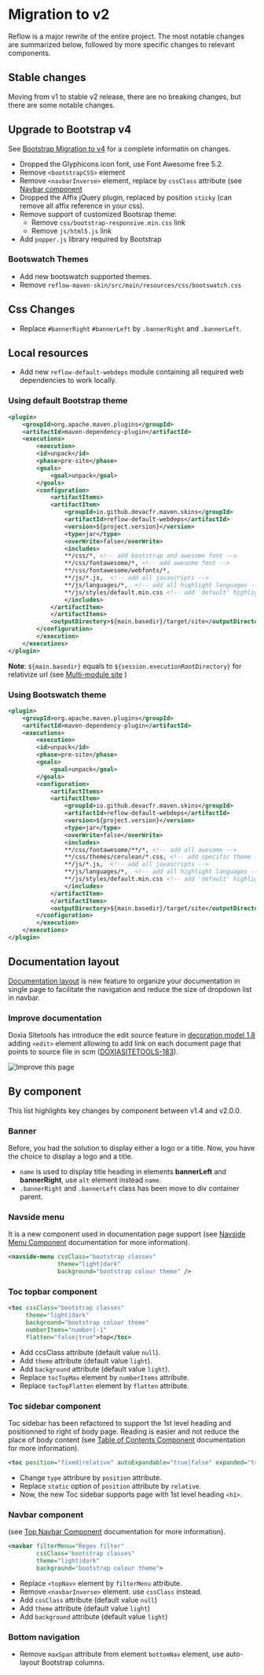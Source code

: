 # Migration to v2

Reflow is a major rewrite of the entire project. The most notable changes are summarized below, followed by more specific changes to relevant components.

## Stable changes

Moving from v1 to stable v2 release, there are no breaking changes, but there are some notable changes.

## Upgrade to Bootstrap v4

See [Bootstrap Migration to v4][bootstrap-migration] for a complete informatin on changes.

- Dropped the Glyphicons icon font, use Font Awesome free 5.2.
- Remove `<bootstrapCSS>` element
- Remove `<navbarInverse>` element, replace by `cssClass` attribute (see [Navbar component](#migration_toc_navbar-component)
- Dropped the Affix jQuery plugin, replaced by position `sticky` (can remove all affix reference in your css).
- Remove support of customized Bootsrap theme:
  - Remove `css/bootstrap-responsive.min.css` link
  - Remove `js/html5.js` link
- Add `popper.js` library required by Bootstrap

### Bootswatch Themes

- Add new bootswatch supported themes.
- Remove `reflow-maven-skin/src/main/resources/css/bootswatch.css`

## Css Changes

- Replace `#bannerRight` `#bannerLeft` by `.bannerRight` and `.bannerLeft`.

## Local resources

- Add new `reflow-default-webdeps` module containing all required web dependencies to work locally.

### Using default Bootstrap theme

```xml
<plugin>
    <groupId>org.apache.maven.plugins</groupId>
    <artifactId>maven-dependency-plugin</artifactId>
    <executions>
        <execution>
        <id>unpack</id>
        <phase>pre-site</phase>
        <goals>
            <goal>unpack</goal>
        </goals>
        <configuration>
            <artifactItems>
            <artifactItem>
                <groupId>io.github.devacfr.maven.skins</groupId>
                <artifactId>reflow-default-webdeps</artifactId>
                <version>${project.version}</version>
                <type>jar</type>
                <overWrite>false</overWrite>
                <includes>
                **/css/*, <!-- add bootstrap and awesome font -->
                **/css/fontawesome/*, <!-- add awesome font -->
                **/css/fontawesome/webfonts/*,
                **/js/*.js,  <!-- add all javascripts -->
                **/js/languages/*,  <!-- add all highlight languages -->
                **/js/styles/default.min.css <!-- add 'default' highlight style -->
                </includes>
            </artifactItem>
            </artifactItems>
            <outputDirectory>${main.basedir}/target/site</outputDirectory>
        </configuration>
        </execution>
    </executions>
</plugin>
```

**Note**: `${main.basedir}` equals to `${session.executionRootDirectory}` for relativize url (see [Multi-module site][multi-module] )

### Using Bootswatch theme

```xml
<plugin>
    <groupId>org.apache.maven.plugins</groupId>
    <artifactId>maven-dependency-plugin</artifactId>
    <executions>
        <execution>
        <id>unpack</id>
        <phase>pre-site</phase>
        <goals>
            <goal>unpack</goal>
        </goals>
        <configuration>
            <artifactItems>
            <artifactItem>
                <groupId>io.github.devacfr.maven.skins</groupId>
                <artifactId>reflow-default-webdeps</artifactId>
                <version>${project.version}</version>
                <type>jar</type>
                <overWrite>false</overWrite>
                <includes>
                **/css/fontawesome/**/*, <!-- add all awesome -->
                **/css/themes/cerulean/*.css, <!-- add specific theme -->
                **/js/*.js,  <!-- add all javascripts -->
                **/js/languages/*,  <!-- add all highlight languages -->
                **/js/styles/default.min.css <!-- add 'default' highlight style -->
                </includes>
            </artifactItem>
            </artifactItems>
            <outputDirectory>${main.basedir}/target/site</outputDirectory>
        </configuration>
        </execution>
    </executions>
</plugin>
```

## Documentation layout

[Documentation layout][documentation-layout] is new feature to organize your documentation in single page to facilitate the navigation and reduce the size of dropdown list in navbar.

[documentation-layout]: #documentation-layout

### Improve documentation

Doxia Sitetools has introduce the edit source feature in [decoration model 1.8][decoration-model] adding `<edit>` element allowing to add link on each document page that points to source file in scm ([DOXIASITETOOLS-183][DOXIASITETOOLS-183]).

![Improve this page](images/improve-this-page.png)

[DOXIASITETOOLS-183]: https://issues.apache.org/jira/browse/DOXIASITETOOLS-183
[decoration-model]: https://maven.apache.org/doxia/doxia-sitetools/doxia-decoration-model/decoration.html

## By component

This list highlights key changes by component between v1.4 and v2.0.0.

### Banner

Before, you had the solution to display either a logo or a title. Now, you have the choice to display a logo and a title.

- `name` is used to display title heading in elements **bannerLeft** and **bannerRight**, use `alt` element instead `name`.
- `.bannerRight` and `.bannerLeft` class has been move to div container parent.

### Navside menu

It is a new component used in documentation page support (see [Navside Menu Component][navside-doc] documentation for more information).

```xml
<navside-menu cssClass="bootstrap classes"
              theme="light|dark"
              background="bootstrap colour theme" />
```

[navside-doc]: reflow-documentation.html#components-navside-menu

### Toc topbar component

```xml
<toc cssClass="bootstrap classes"
     theme="light|dark"
     background="bootstrap colour theme"
     numberItems="number|-1"
     flatten="false|true">top</toc>
```

- Add ccsClass attribute (default value `null`).
- Add `theme` attribute (default value `light`).
- Add `background` attribute (default value `light`).
- Replace `tocTopMax` element by `numberItems` attribute.
- Replace `tocTopFlatten` element by `flatten` attribute.

### Toc sidebar component

Toc sidebar has been refactored to support the 1st level heading and positionned to right of body page. Reading is easier and not reduce the place of body content (see [Table of Contents Component][toc-doc] documentation for more information).

```xml
<toc position="fixed|relative" autoExpandable="true|false" expanded="true|false">sidebar</toc>
```

- Change `type` attribure by `position` attribute.
- Replace `static` option of `position` attribute by `relative`.
- Now, the new Toc sidebar supports page with 1st level heading `<h1>`.

[toc-doc]: reflow-documentation.html#components-toc

### Navbar component

(see [Top Navbar Component][navbar-doc] documentation for more information).

```xml
<navbar filterMenu="Regex filter"
        cssClass="bootstrap classes"
        theme="light|dark"
        background="bootstrap colour theme">
```

- Replace `<topNav>` element by `filterMenu` attribute.
- Remove `<navbarInverse>` element. use `cssClass` instead.
- Add `cssClass` attribute (default value `null`)
- Add `theme` attribute (default value `light`)
- Add `background` attribute (default value `light`)

[multi-module]: reflow-documentation.html#multi-module.html
[bootstrap-migration]: https://getbootstrap.com/docs/4.1/migration
[navbar-doc]: reflow-documentation.html#components-navbar

### Bottom navigation

- Remove `maxSpan` attribute from element `bottomNav` element, use auto-layout Bootstrap columns.

